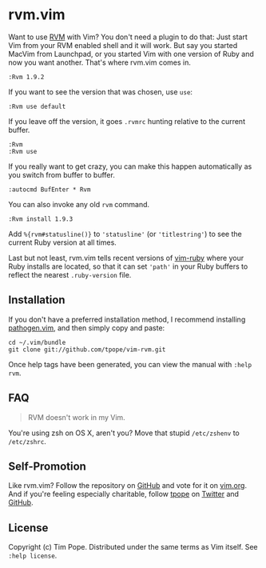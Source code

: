 # rvm.vim

Want to use [RVM](http://rvm.beginrescueend.com) with Vim?  You don't
need a plugin to do that:  Just start Vim from your RVM enabled shell
and it will work.  But say you started MacVim from Launchpad, or you
started Vim with one version of Ruby and now you want another.  That's
where rvm.vim comes in.

    :Rvm 1.9.2

If you want to see the version that was chosen, use `use`:

    :Rvm use default

If you leave off the version, it goes `.rvmrc` hunting relative to the
current buffer.

    :Rvm
    :Rvm use

If you really want to get crazy, you can make this happen automatically
as you switch from buffer to buffer.

    :autocmd BufEnter * Rvm

You can also invoke any old `rvm` command.

    :Rvm install 1.9.3

Add `%{rvm#statusline()}` to `'statusline'` (or `'titlestring'`) to see
the current Ruby version at all times.

Last but not least, rvm.vim tells recent versions of [vim-ruby][] where your
Ruby installs are located, so that it can set `'path'` in your Ruby buffers to
reflect the nearest `.ruby-version` file.

[vim-ruby]: https://github.com/vim-ruby/vim-ruby

## Installation

If you don't have a preferred installation method, I recommend
installing [pathogen.vim](https://github.com/tpope/vim-pathogen), and
then simply copy and paste:

    cd ~/.vim/bundle
    git clone git://github.com/tpope/vim-rvm.git

Once help tags have been generated, you can view the manual with
`:help rvm`.

## FAQ

> RVM doesn't work in my Vim.

You're using zsh on OS X, aren't you?  Move that stupid `/etc/zshenv`
to `/etc/zshrc`.

## Self-Promotion

Like rvm.vim? Follow the repository on
[GitHub](https://github.com/tpope/vim-rvm) and vote for it on
[vim.org](http://www.vim.org/scripts/script.php?script_id=4269).  And if
you're feeling especially charitable, follow [tpope](http://tpo.pe/) on
[Twitter](http://twitter.com/tpope) and
[GitHub](https://github.com/tpope).

## License

Copyright (c) Tim Pope.  Distributed under the same terms as Vim itself.
See `:help license`.

